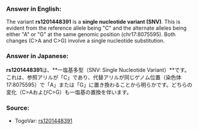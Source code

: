 ### Answer in English:
The variant **rs1201448391** is a **single nucleotide variant (SNV)**. This is evident from the reference allele being "C" and the alternate alleles being either "A" or "G" at the same genomic position (chr17:8075595). Both changes (C>A and C>G) involve a single nucleotide substitution.

### Answer in Japanese:
**rs1201448391**は、**一塩基多型（SNV: Single Nucleotide Variant）**です。これは、参照アリルが「C」であり、代替アリルが同じゲノム位置（染色体17:8075595）で「A」または「G」に置き換わることから明らかです。どちらの変化（C>AおよびC>G）も一塩基の置換を伴います。

### Source:
- TogoVar: [rs1201448391](https://identifiers.org/dbsnp/rs1201448391)